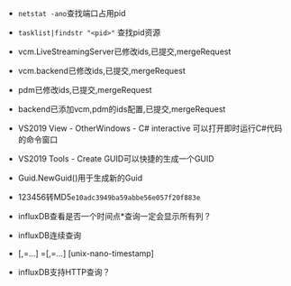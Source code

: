 - `netstat -ano`查找端口占用pid
- `tasklist|findstr "<pid>"` 查找pid资源

- vcm.LiveStreamingServer已修改ids,已提交,mergeRequest
- vcm.backend已修改ids,已提交,mergeRequest
- pdm已修改ids,已提交,mergeRequest
- backend已添加vcm,pdm的ids配置,已提交,mergeRequest


- VS2019 View - OtherWindows - C# interactive 可以打开即时运行C#代码的命令窗口
- VS2019 Tools - Create GUID可以快捷的生成一个GUID
- Guid.NewGuid()用于生成新的Guid
- 123456转MD5`e10adc3949ba59abbe56e057f20f883e`
- influxDB查看是否一个时间点*查询一定会显示所有列？
- influxDB连续查询
- <measurement>[,<tag-key>=<tag-value>...] <field-key>=<field-value>[,<field2-key>=<field2-value>...] [unix-nano-timestamp] 
- influxDB支持HTTP查询？